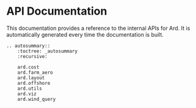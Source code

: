 
# API Documentation

This documentation provides a reference to the internal APIs for Ard.
It is automatically generated every time the documentation is built.

```{eval-rst}
.. autosummary::
    :toctree: _autosummary
    :recursive:

    ard.cost
    ard.farm_aero
    ard.layout
    ard.offshore
    ard.utils
    ard.viz
    ard.wind_query

```
